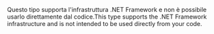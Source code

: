 <span data-ttu-id="43773-101">Questo tipo supporta l'infrastruttura .NET Framework e non è possibile usarlo direttamente dal codice.</span><span class="sxs-lookup"><span data-stu-id="43773-101">This type supports the .NET Framework infrastructure and is not intended to be used directly from your code.</span></span>